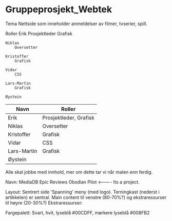 Gruppeprosjekt_Webtek
=====================


Tema
    Nettside som inneholder anmeldelser av filmer, tvserier, spill.

Roller
    Erik
        Prosjektleder
        Grafisk

	Niklas
		Oversetter
	
	Kristoffer
		Grafisk
	
	Vidar
		CSS
	
	Lars-Martin
		Grafisk

	Øystein

| Navn | Roller |
|------|--------|
| Erik | Prosjektleder, Grafisk |
| Niklas | Oversetter |
| Kristoffer | Grafisk |
| Vidar | CSS |
| Lars-Martin | Grafisk |
| Øystein | |

Alle skal jobbe med innhold, mer om dette tar vi når malen enn ferdig. 

Navn:
	MediaDB
	Epic Reviews
	Obsdian Pilot <---- Its a project.

Layout:
	Sentrert side
	'Spanning' meny (med logo).
	Terningkast (nederst i artikkelen) er sentral.
	Main content til venstre (80-70%?) og ekstraressurser til høyre (20-30%?)
	Ekstraressurser: 

Fargepalett:
	Svart, hvit, lyseblå #00CDFF, mørkere lyseblå #008FB2
